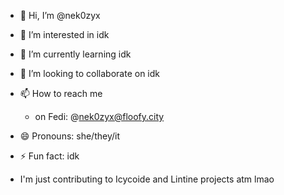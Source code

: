 - 👋 Hi, I’m @nek0zyx
- 👀 I’m interested in idk
- 🌱 I’m currently learning idk
- 💞️ I’m looking to collaborate on idk
- 📫 How to reach me
  - on Fedi: @nek0zyx@floofy.city  
- 😄 Pronouns: she/they/it
- ⚡ Fun fact: idk

- I'm just contributing to Icycoide and Lintine projects atm lmao



<!---
nek0zyx/nek0zyx is a ✨ special ✨ repository because its `README.md` (this file) appears on your GitHub profile.
You can click the Preview link to take a look at your changes.
--->
